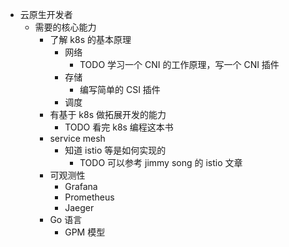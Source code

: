 - 云原生开发者
	- 需要的核心能力
		- 了解 k8s 的基本原理
			- 网络
				- TODO 学习一个 CNI 的工作原理，写一个 CNI 插件
			- 存储
				- 编写简单的 CSI 插件
			- 调度
		- 有基于 k8s 做拓展开发的能力
			- TODO 看完 k8s 编程这本书
		- service mesh
			- 知道 istio 等是如何实现的
				- TODO 可以参考 jimmy song 的 istio 文章
		- 可观测性
			- Grafana
			- Prometheus
			- Jaeger
		- Go 语言
			- GPM 模型